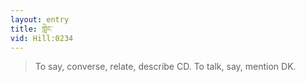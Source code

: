 ```yaml
---
layout: entry
title: གླེང་
vid: Hill:0234
---
```

> To say, converse, relate, describe CD. To talk, say, mention DK.
